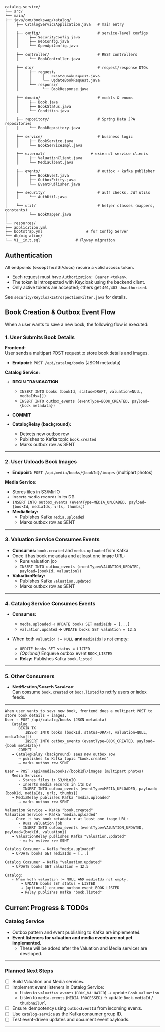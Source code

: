 ```
catalog-service/
└── src/
└── main/
├── java/com/bookswap/catalog/
│    ├── CatalogServiceApplication.java   # main entry
│
│    ├── config/                          # service-level configs
│    │     ├── SecurityConfig.java
│    │     ├── WebConfig.java
│    │     └── OpenApiConfig.java
│
│    ├── controller/                      # REST controllers
│    │     └── BookController.java
│
│    ├── dto/                             # request/response DTOs
│    │     ├── request/
│    │     │     ├── CreateBookRequest.java
│    │     │     └── UpdateBookRequest.java
│    │     └── response/
│    │           └── BookResponse.java
│
│    ├── domain/                          # models & enums
│    │     ├── Book.java
│    │     ├── BookStatus.java
│    │     └── Condition.java
│
│    ├── repository/                      # Spring Data JPA repositories
│    │     └── BookRepository.java
│
│    ├── service/                         # business logic
│    │     ├── BookService.java
│    │     └── BookServiceImpl.java
│
│    ├── external/                     # external service clients
│    │     ├── ValuationClient.java
│    │     └── MediaClient.java
│
│    ├── events/                          # outbox + kafka publisher
│    │     ├── BookEvent.java
│    │     ├── OutboxEntity.java
│    │     └── EventPublisher.java
│
│    ├── security/                        # auth checks, JWT utils
│    │     └── AuthUtil.java
│
│    └── util/                            # helper classes (mappers, constants)
│          └── BookMapper.java
│
└── resources/
├── application.yml
├── bootstrap.yml                    # for Config Server
└── db/migration/
└── V1__init.sql                # Flyway migration
```

## Authentication

All endpoints (except health/docs) require a valid access token.

- Each request must have `Authorization: Bearer <token>`.
- The token is introspected with Keycloak using the backend client.
- Only active tokens are accepted; others get `401/403 Unauthorized`.

See `security/KeycloakIntrospectionFilter.java` for details.

## Book Creation & Outbox Event Flow

When a user wants to save a new book, the following flow is executed:

### 1. User Submits Book Details

**Frontend:**  
User sends a multipart POST request to store book details and images.

- **Endpoint:** `POST /api/catalog/books` (JSON metadata)

**Catalog Service:**

- **BEGIN TRANSACTION**
    - `INSERT INTO books (bookId, status=DRAFT, valuation=NULL, mediaIds=[])`
    - `INSERT INTO outbox_events (eventType=BOOK_CREATED, payload={book metadata})`
- **COMMIT**

- **CatalogRelay (background):**
    - Detects new outbox row
    - Publishes to Kafka topic `book.created`
    - Marks outbox row as SENT

---

### 2. User Uploads Book Images

- **Endpoint:** `POST /api/media/books/{bookId}/images` (multipart photos)

**Media Service:**

- Stores files in S3/MinIO
- Inserts media records in its DB
- `INSERT INTO outbox_events (eventType=MEDIA_UPLOADED, payload={bookId, mediaIds, urls, thumbs})`
- **MediaRelay:**
    - Publishes Kafka `media.uploaded`
    - Marks outbox row as SENT

---

### 3. Valuation Service Consumes Events

- **Consumes:** `book.created` and `media.uploaded` from Kafka
- Once it has book metadata and at least one image URL:
    - Runs valuation job
    - `INSERT INTO outbox_events (eventType=VALUATION_UPDATED, payload={bookId, valuation})`
- **ValuationRelay:**
    - Publishes Kafka `valuation.updated`
    - Marks outbox row as SENT

---

### 4. Catalog Service Consumes Events

- **Consumes:**
    - `media.uploaded` → `UPDATE books SET mediaIds = [...]`
    - `valuation.updated` → `UPDATE books SET valuation = 12.5`

- When both `valuation != NULL` **and** `mediaIds` is not empty:
    - `UPDATE books SET status = LISTED`
    - *(Optional)* Enqueue outbox event `BOOK_LISTED`
    - **Relay:** Publishes Kafka `book.listed`

---

### 5. Other Consumers

- **Notification/Search Services:**  
  Can consume `book.created` or `book.listed` to notify users or index feeds.

---

```
When user wants to save new book, frontend does a multipart POST to store book details + images.
User → POST /api/catalog/books (JSON metadata)
   Catalog:
      BEGIN TX
         INSERT INTO books (bookId, status=DRAFT, valuation=NULL, mediaIds=[])
         INSERT INTO outbox_events (eventType=BOOK_CREATED, payload={book metadata})
      COMMIT
   → CatalogRelay (background) sees new outbox row
      → publishes to Kafka topic "book.created"
      → marks outbox row SENT

User → POST /api/media/books/{bookId}/images (multipart photos)
   Media Service:
      - Stores files in S3/MinIO
      - Inserts media records in its DB
      - INSERT INTO outbox_events (eventType=MEDIA_UPLOADED, payload={bookId, mediaIds, urls, thumbs})
   → MediaRelay publishes Kafka "media.uploaded"
      → marks outbox row SENT

Valuation Service ← Kafka "book.created"
Valuation Service ← Kafka "media.uploaded"
   - Once it has book metadata + at least one image URL:
      - Runs valuation job
      - INSERT INTO outbox_events (eventType=VALUATION_UPDATED, payload={bookId, valuation})
   → ValuationRelay publishes Kafka "valuation.updated"
      → marks outbox row SENT

Catalog Consumer ← Kafka "media.uploaded"
   → UPDATE books SET mediaIds = [...]

Catalog Consumer ← Kafka "valuation.updated"
   → UPDATE books SET valuation = 12.5

Catalog:
   - When both valuation != NULL AND mediaIds not empty:
       → UPDATE books SET status = LISTED
       → (optional) enqueue outbox event BOOK_LISTED
       → Relay publishes Kafka "book.listed"
```

## Current Progress & TODOs

### Catalog Service

- Outbox pattern and event publishing to Kafka are implemented.
- **Event listeners for valuation and media events are not yet implemented.**
    - These will be added after the Valuation and Media services are developed.

---

### Planned Next Steps

- [ ] Build Valuation and Media services.
- [ ] Implement event listeners in Catalog Service:
    - Listen to `valuation.events` (`BOOK_VALUATED`) → update `Book.valuation`
    - Listen to `media.events` (`MEDIA_PROCESSED`) → update `Book.mediaId` / `thumbnailUrl`
- [ ] Ensure idempotency using `outboxEventId` from incoming events.
- [ ] Use `catalog-service` as the Kafka consumer group ID.
- [ ] Test event-driven updates and document event payloads.

---
